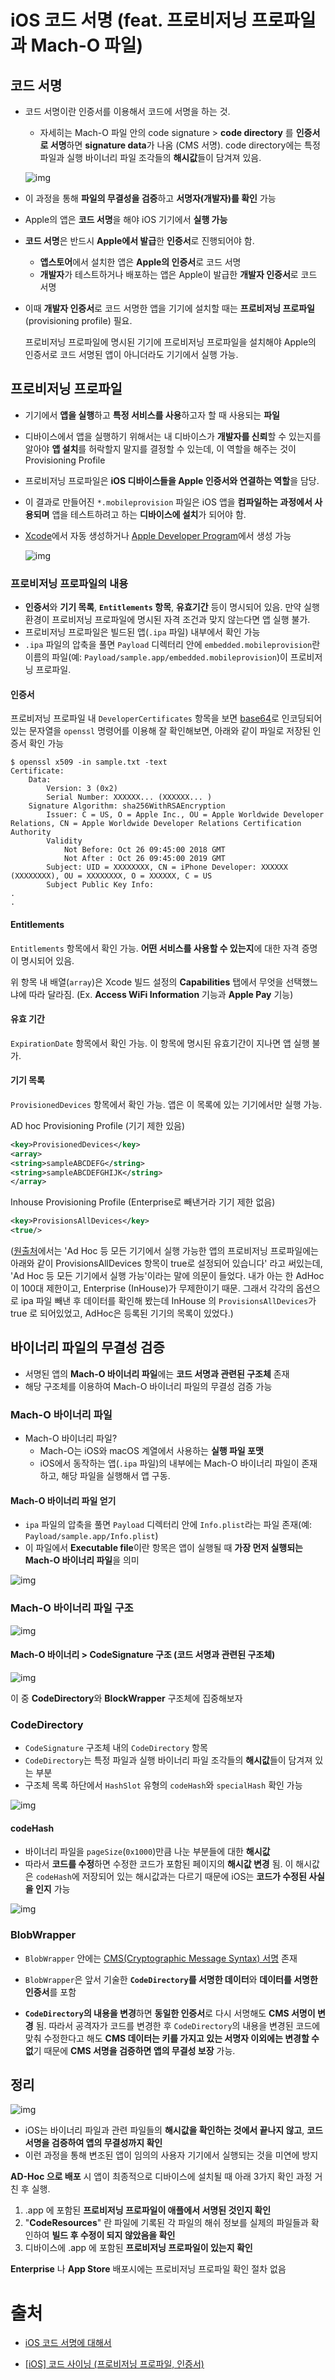 # iOS 코드 서명 (feat. 프로비저닝 프로파일과 Mach-O 파일)

## 코드 서명

- 코드 서명이란 인증서를 이용해서 코드에 서명을 하는 것.

  - 자세히는 Mach-O 파일 안의 code signature > **code directory** 를 **인증서로 서명**하면 **signature data**가 나옴 (CMS 서명). code directory에는 특정 파일과 실행 바이너리 파일 조각들의 **해시값**들이 담겨져 있음.

  ![img](https://engineering.linecorp.com/wp-content/uploads/2019/04/26-1.png)

- 이 과정을 통해 **파일의 무결성을 검증**하고 **서명자(개발자)를 확인** 가능

- Apple의 앱은 **코드 서명**을 해야 iOS 기기에서 **실행 가능**

- **코드 서명**은 반드시 **Apple에서 발급**한 **인증서**로 진행되어야 함.

  - **앱스토어**에서 설치한 앱은 **Apple의 인증서**로 코드 서명
  - **개발자**가 테스트하거나 배포하는 앱은 Apple이 발급한 **개발자 인증서**로 코드 서명

- 이때 **개발자 인증서**로 코드 서명한 앱을 기기에 설치할 때는 **프로비저닝 프로파일**(provisioning profile) 필요.

  프로비저닝 프로파일에 명시된 기기에 프로비저닝 프로파일을 설치해야 Apple의 인증서로 코드 서명된 앱이 아니더라도 기기에서 실행 가능.

## 프로비저닝 프로파일

- 기기에서 **앱을 실행**하고 **특정 서비스를 사용**하고자 할 때 사용되는 **파일**

- 디바이스에서 앱을 실행하기 위해서는 내 디바이스가 **개발자를 신뢰**할 수 있는지를 알아야 **앱 설치**를 허락할지 말지를 결정할 수 있는데, 이 역할을 해주는 것이 Provisioning Profile

- 프로비저닝 프로파일은 **iOS 디바이스들을 Apple 인증서와 연결하는 역할**을 담당. 

- 이 결과로 만들어진 `*.mobileprovision` 파일은 iOS 앱을 **컴파일하는 과정에서 사용되며** 앱을 테스트하려고 하는 **디바이스에 설치**가 되어야 함.

- [Xcode](https://developer.apple.com/xcode/)에서 자동 생성하거나 [Apple Developer Program](https://developer.apple.com/)에서 생성 가능

  ![img](https://t1.daumcdn.net/cfile/tistory/24192D50585BDE0406)

### 프로비저닝 프로파일의 내용

- **인증서**와 **기기 목록**, **`Entitlements` 항목**, **유효기간** 등이 명시되어 있음. 만약 실행 환경이 프로비저닝 프로파일에 명시된 자격 조건과 맞지 않는다면 앱 실행 불가.
- 프로비저닝 프로파일은 빌드된 앱(`.ipa` 파일) 내부에서 확인 가능
-  `.ipa` 파일의 압축을 풀면 `Payload` 디렉터리 안에 `embedded.mobileprovision`란 이름의 파일(예: `Payload/sample.app/embedded.mobileprovision`)이 프로비저닝 프로파일.

#### 인증서

프로비저닝 프로파일 내 `DeveloperCertificates` 항목을 보면 [base64](https://developer.mozilla.org/en-US/docs/Web/API/WindowBase64/Base64_encoding_and_decoding)로 인코딩되어 있는 문자열을 `openssl` 명령어를 이용해 잘 확인해보면, 아래와 같이 파일로 저장된 인증서 확인 가능

```
$ openssl x509 -in sample.txt -text
Certificate:
    Data:
        Version: 3 (0x2)
        Serial Number: XXXXXX... (XXXXXX... )
    Signature Algorithm: sha256WithRSAEncryption
        Issuer: C = US, O = Apple Inc., OU = Apple Worldwide Developer Relations, CN = Apple Worldwide Developer Relations Certification Authority
        Validity
            Not Before: Oct 26 09:45:00 2018 GMT
            Not After : Oct 26 09:45:00 2019 GMT
        Subject: UID = XXXXXXXX, CN = iPhone Developer: XXXXXX (XXXXXXXX), OU = XXXXXXXX, O = XXXXXX, C = US
        Subject Public Key Info:
.
.
```

#### Entitlements

`Entitlements` 항목에서 확인 가능. **어떤 서비스를 사용할 수 있는지**에 대한 자격 증명이 명시되어 있음. 

위 항목 내 배열(`array`)은 Xcode 빌드 설정의 **Capabilities** 탭에서 무엇을 선택했느냐에 따라 달라짐. (Ex. **Access WiFi Information** 기능과 **Apple Pay** 기능)

#### 유효 기간

`ExpirationDate` 항목에서 확인 가능. 이 항목에 명시된 유효기간이 지나면 앱 실행 불가.

#### 기기 목록

`ProvisionedDevices` 항목에서 확인 가능. 앱은 이 목록에 있는 기기에서만 실행 가능.

AD hoc Provisioning Profile (기기 제한 있음)

```xml
<key>ProvisionedDevices</key>
<array>
<string>sampleABCDEFG</string>
<string>sampleABCDEFGHIJK</string>
</array>
```

Inhouse Provisioning Profile (Enterprise로 빼낸거라 기기 제한 없음)

```xml
<key>ProvisionsAllDevices</key>
<true/>
```

([원출처](https://engineering.linecorp.com/ko/blog/ios-code-signing/#Entitlements)에서는 'Ad Hoc 등 모든 기기에서 실행 가능한 앱의 프로비저닝 프로파일에는 아래와 같이 ProvisionsAllDevices 항목이 true로 설정되어 있습니다' 라고 써있는데, 'Ad Hoc 등 모든 기기에서 실행 가능'이라는 말에 의문이 들었다. 내가 아는 한 AdHoc이 100대 제한이고,  Enterprise (InHouse)가 무제한이기 때문. 그래서 각각의 옵션으로 ipa 파일 빼낸 후 데이터를 확인해 봤는데 InHouse 의 `ProvisionsAllDevices`가 true 로 되어있었고, AdHoc은 등록된 기기의 목록이 있었다.)

## 바이너리 파일의 무결성 검증

- 서명된 앱의 **Mach-O 바이너리 파일**에는 **코드 서명과 관련된 구조체** 존재
- 해당 구조체를 이용하여 Mach-O 바이너리 파일의 무결성 검증 가능

### Mach-O 바이너리 파일

- Mach-O 바이너리 파일? 
  - Mach-O는 iOS와 macOS 계열에서 사용하는 **실행 파일 포맷**
  - iOS에서 동작하는 앱(`.ipa` 파일)의 내부에는 Mach-O 바이너리 파일이 존재하고, 해당 파일을 실행해서 앱 구동.

#### Mach-O 바이너리 파일 얻기

- `ipa` 파일의 압축을 풀면 `Payload` 디렉터리 안에 `Info.plist`라는 파일 존재(예: `Payload/sample.app/Info.plist`)
- 이 파일에서 **Executable file**이란 항목은 앱이 실행될 때 **가장 먼저 실행되는 Mach-O 바이너리 파일**을 의미

![img](https://engineering.linecorp.com/wp-content/uploads/2019/04/13-2.png)

### Mach-O 바이너리 파일 구조

![img](https://engineering.linecorp.com/wp-content/uploads/2019/04/14-1.png)

#### Mach-O 바이너리 > CodeSignature 구조 (코드 서명과 관련된 구조체)

![img](https://engineering.linecorp.com/wp-content/uploads/2019/04/18-1.png)

이 중 **CodeDirectory**와 **BlockWrapper** 구조체에 집중해보자

### CodeDirectory

- `CodeSignature` 구조체 내의 `CodeDirectory` 항목
- `CodeDirectory`는 특정 파일과 실행 바이너리 파일 조각들의 **해시값**들이 담겨져 있는 부분
- 구조체 목록 하단에서 `HashSlot` 유형의 `codeHash`와 `specialHash` 확인 가능

![img](https://engineering.linecorp.com/en/ioscodesigning19/)

#### codeHash

- 바이너리 파일을 `pageSize`(`0x1000`)만큼 나눈 부분들에 대한 **해시값**
- 따라서 **코드를 수정**하면 수정한 코드가 포함된 페이지의 **해시값 변경** 됨. 이 해시값은 `codeHash`에 저장되어 있는 해시값과는 다르기 때문에 iOS는 **코드가 수정된 사실을 인지** 가능

![img](https://engineering.linecorp.com/wp-content/uploads/2019/04/20-1.png)

### BlobWrapper

- `BlobWrapper` 안에는 [CMS(Cryptographic Message Syntax) 서명](https://tools.ietf.org/html/rfc2315) 존재

- `BlobWrapper`은 앞서 기술한 **`CodeDirectory`를 서명한 데이터**와 **데이터를 서명한 인증서**를 포함

- **`CodeDirectory`의 내용을 변경**하면 **동일한 인증서**로 다시 서명해도 **CMS 서명이 변경** 됨. 따라서 공격자가 코드를 변경한 후 `CodeDirectory`의 내용을 변경된 코드에 맞춰 수정한다고 해도 **CMS 데이터는 키를 가지고 있는 서명자 이외에는 변경할 수 없**기 때문에 **CMS 서명을 검증하면 앱의 무결성 보장** 가능.

  

## 정리

![img](https://engineering.linecorp.com/wp-content/uploads/2019/04/26-1.png)

- iOS는 바이너리 파일과 관련 파일들의 **해시값을 확인하는 것에서 끝나지 않고**, **코드 서명을 검증하여 앱의 무결성까지 확인**
- 이런 과정을 통해 변조된 앱이 임의의 사용자 기기에서 실행되는 것을 미연에 방지

**AD-Hoc 으로 배포** 시 앱이 최종적으로 디바이스에 설치될 때 아래 3가지 확인 과정 거친 후 실행.

1. .app 에 포함된 **프로비저닝 프로파일이 애플에서 서명된 것인지 확인**
2. "**CodeResources**" 란 파일에 기록된 각 파일의 해쉬 정보를 실제의 파일들과 확인하여 **빌드 후 수정이 되지 않았음을 확인**
3. 디바이스에 .app 에 포함된 **프로비저닝 프로파일이 있는지 확인**

**Enterprise** 나 **App Store** 배포시에는 프로비저닝 프로파일 확인 절차 없음

# 출처

- [iOS 코드 서명에 대해서](https://engineering.linecorp.com/ko/blog/ios-code-signing/#Entitlements)

- [[iOS] 코드 사이닝 (프로비저닝 프로파일, 인증서)](https://beankhan.tistory.com/115)


